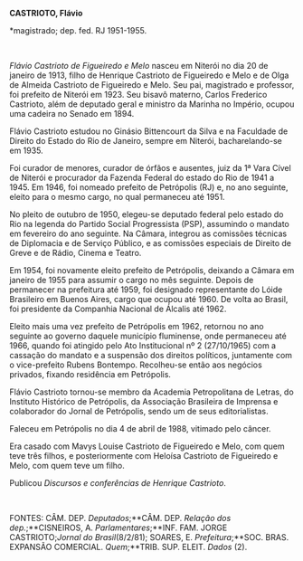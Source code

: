 **CASTRIOTO, Flávio**

\*magistrado; dep. fed. RJ 1951-1955.

 

*Flávio Castrioto de Figueiredo e Melo* nasceu em Niterói no dia 20 de
janeiro de 1913, filho de Henrique Castrioto de Figueiredo e Melo e de
Olga de Almeida Castrioto de Figueiredo e Melo. Seu pai, magistrado e
professor, foi prefeito de Niterói em 1923. Seu bisavô materno, Carlos
Frederico Castrioto, além de deputado geral e ministro da Marinha no
Império, ocupou uma cadeira no Senado em 1894.

Flávio Castrioto estudou no Ginásio Bittencourt da Silva e na Faculdade
de Direito do Estado do Rio de Janeiro, sempre em Niterói,
bacharelando-se em 1935.

Foi curador de menores, curador de órfãos e ausentes, juiz da 1ª Vara
Cível de Niterói e procurador da Fazenda Federal do estado do Rio de
1941 a 1945. Em 1946, foi nomeado prefeito de Petrópolis (RJ) e, no ano
seguinte, eleito para o mesmo cargo, no qual permaneceu até 1951.

No pleito de outubro de 1950, elegeu-se deputado federal pelo estado do
Rio na legenda do Partido Social Progressista (PSP), assumindo o mandato
em fevereiro do ano seguinte. Na Câmara, integrou as comissões técnicas
de Diplomacia e de Serviço Público, e as comissões especiais de Direito
de Greve e de Rádio, Cinema e Teatro.

Em 1954, foi novamente eleito prefeito de Petrópolis, deixando a Câmara
em janeiro de 1955 para assumir o cargo no mês seguinte. Depois de
permanecer na prefeitura até 1959, foi designado representante do Lóide
Brasileiro em Buenos Aires, cargo que ocupou até 1960. De volta ao
Brasil, foi presidente da Companhia Nacional de Álcalis até 1962.

Eleito mais uma vez prefeito de Petrópolis em 1962, retornou no ano
seguinte ao governo daquele município fluminense, onde permaneceu até
1966, quando foi atingido pelo Ato Institucional nº 2 (27/10/1965) com a
cassação do mandato e a suspensão dos direitos políticos, juntamente com
o vice-prefeito Rubens Bontempo. Recolheu-se então aos negócios
privados, fixando residência em Petrópolis.

Flávio Castrioto tornou-se membro da Academia Petropolitana de Letras,
do Instituto Histórico de Petrópolis, da Associação Brasileira de
Imprensa e colaborador do Jornal de Petrópolis, sendo um de seus
editorialistas.

Faleceu em Petrópolis no dia 4 de abril de 1988, vitimado pelo câncer.

Era casado com Mavys Louise Castrioto de Figueiredo e Melo, com quem
teve três filhos, e posteriormente com Heloísa Castrioto de Figueiredo e
Melo, com quem teve um filho.

Publicou *Discursos e conferências de Henrique Castrioto*.

 

FONTES: CÂM. DEP. *Deputados*;**CÂM. DEP. *Relação dos
dep.*;**CISNEIROS, A. *Parlamentares*;**INF. FAM. JORGE
CASTRIOTO;*Jornal do Brasil*(8/2/81); SOARES, E. *Prefeitura*;**SOC.
BRAS. EXPANSÃO COMERCIAL. *Quem*;**TRIB. SUP. ELEIT. *Dados* (2).

 
